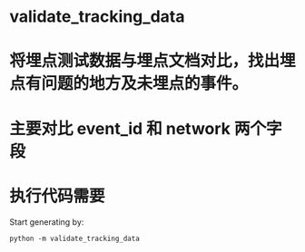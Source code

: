 # validate_tracking_data

# 将埋点测试数据与埋点文档对比，找出埋点有问题的地方及未埋点的事件。
# 主要对比 event_id 和 network 两个字段

# 执行代码需要 
Start generating by:
```
python -m validate_tracking_data
```
